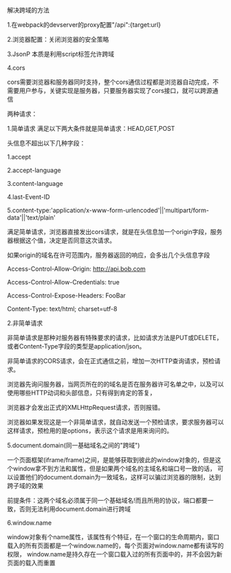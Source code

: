 
解决跨域的方法 

1.在webpack的devserver的proxy配置"/api":{target:url}

2.浏览器配置：关闭浏览器的安全策略 

3.JsonP 本质是利用script标签允许跨域

4.cors

cors需要浏览器和服务器同时支持，整个cors通信过程都是浏览器自动完成，不需要用户参与，关键实现是服务器，只要服务器实现了cors接口，就可以跨源通信

两种请求： 

1.简单请求 满足以下两大条件就是简单请求：HEAD,GET,POST

头信息不超出以下几种字段：

1.accept 

2.accept-language 

3.content-language

4.last-Event-ID

5.content-type:'application/x-www-form-urlencoded'||'multipart/form-data'||'text/plain'

满足简单请求，浏览器直接发出cors请求，就是在头信息加一个origin字段，服务器根据这个值，决定是否同意这次请求。

如果origin的域名在许可范围内，服务器返回的响应，会多出几个头信息字段

Access-Control-Allow-Origin: http://api.bob.com

Access-Control-Allow-Credentials: true 

Access-Control-Expose-Headers: FooBar

Content-Type: text/html; charset=utf-8 

2.非简单请求

非简单请求是那种对服务器有特殊要求的请求，比如请求方法是PUT或DELETE，或者Content-Type字段的类型是application/json。

非简单请求的CORS请求，会在正式通信之前，增加一次HTTP查询请求，预检请求。

浏览器先询问服务器，当网页所在的的域名是否在服务器许可名单之中，以及可以使用哪些HTTP动词和头部信息，只有得到肯定的答复，

浏览器才会发出正式的XMLHttpRequest请求，否则报错。

浏览器如果发现这是一个非简单请求，就自动发送一个预检请求，要求服务器可以这样请求，预检用的是options，表示这个请求是用来询问的。

5.document.domain(同一基础域名之间的"跨域")

一个页面框架(iframe/frame)之间，是能够获取到彼此的window对象的，但是这个window拿不到方法和属性，但是如果两个域名的主域名和端口号一致的话，
可以设置他们的document.domain为一致域名，这样可以骗过浏览器的限制，达到跨子域的效果

前提条件：这两个域名必须属于同一个基础域名!而且所用的协议，端口都要一致，否则无法利用document.domain进行跨域

6.window.name

window对象有个name属性，该属性有个特征，在一个窗口的生命周期内，窗口载入的所有页面都是一个window.name的，每个页面对window.name都有读写的权限，
window.name是持久存在一个窗口载入过的所有页面中的，并不会因为新页面的载入而重置





